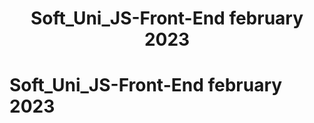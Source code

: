 
<h1 align="center">
  <b>Soft_Uni_JS-Front-End february 2023</b><br>
</h1>

# Soft_Uni_JS-Front-End february 2023
